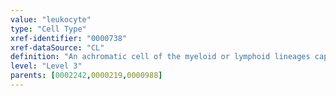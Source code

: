 ```yaml
---
value: "leukocyte"
type: "Cell Type"
xref-identifier: "0000738"
xref-dataSource: "CL"
definition: "An achromatic cell of the myeloid or lymphoid lineages capable of ameboid movement, found in blood or other tissue."
level: "Level 3"
parents: [0002242,0000219,0000988]
---
```

